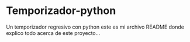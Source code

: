 # Temporizador-python
Un temporizador regresivo con python
este es mi archivo README donde explico todo acerca de este proyecto...
